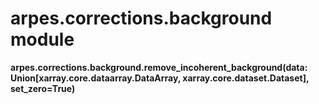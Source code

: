 # arpes.corrections.background module

**arpes.corrections.background.remove\_incoherent\_background(data:
Union\[xarray.core.dataarray.DataArray, xarray.core.dataset.Dataset\],
set\_zero=True)**
